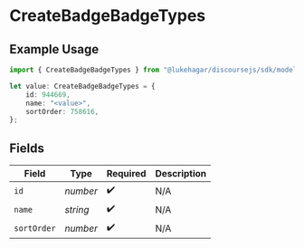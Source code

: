 # CreateBadgeBadgeTypes

## Example Usage

```typescript
import { CreateBadgeBadgeTypes } from "@lukehagar/discoursejs/sdk/models/operations";

let value: CreateBadgeBadgeTypes = {
    id: 944669,
    name: "<value>",
    sortOrder: 758616,
};
```

## Fields

| Field              | Type               | Required           | Description        |
| ------------------ | ------------------ | ------------------ | ------------------ |
| `id`               | *number*           | :heavy_check_mark: | N/A                |
| `name`             | *string*           | :heavy_check_mark: | N/A                |
| `sortOrder`        | *number*           | :heavy_check_mark: | N/A                |